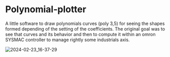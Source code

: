 # Polynomial-plotter
A little software to draw polynomials curves (poly 3,5) for seeing the shapes formed depending of the setting of the coefficients.
The original goal was to see that curves and its behavior and then to compute it within an omron SYSMAC controller to manage rightly
some industrials axis.

![2024-02-23_16-37-29](https://github.com/Pyxis31/Polynomials-plotter/assets/6805500/115986ec-22e5-4149-b84f-2ce377644e0a)
